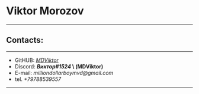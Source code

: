 # Viktor Morozov
---
## Contacts:
---
- GitHUB: _[MDViktor](https://github.com/MDViktor)_
- Discord: **_Виктор#1524_ \ (MDViktor)**
- E-mail: _milliondollarboymvd@gmail.com_
- tel. _+79788539557_
---
